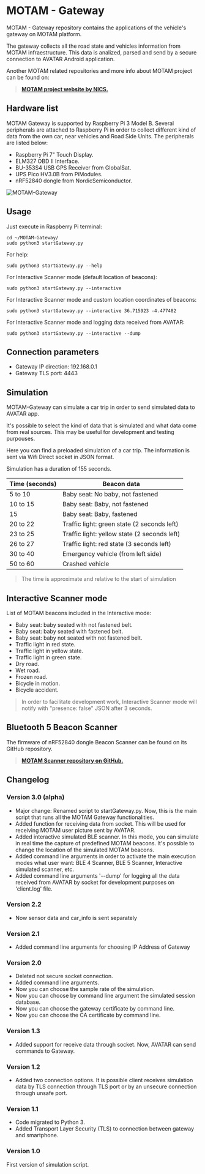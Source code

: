 # MOTAM - Gateway

MOTAM - Gateway repository contains the applications of the vehicle's gateway on MOTAM platform.

The gateway collects all the road state and vehicles information from MOTAM infraestructure. This data is analized, parsed and send by a secure connection to AVATAR Android application.

Another MOTAM related repositories and more info about MOTAM project can be found on:
> [**MOTAM project website by NICS.**](https://www.nics.uma.es/projects/motam)

## Hardware list
MOTAM Gateway is supported by Raspberry Pi 3 Model B. 
Several peripherals are attached to Raspberry Pi in order to collect different kind of data from the own car, near vehicles and Road Side Units.
The peripherals are listed below:

 - Raspberry Pi 7" Touch Display.
 - ELM327 OBD II Interface.
 - BU-353S4 USB GPS Receiver from GlobalSat.
 - UPS PIco HV3.0B from PiModules.
 - nRF52840 dongle from NordicSemiconductor.

![MOTAM-Gateway](https://i.imgur.com/XAnsNOE.jpg)

## Usage
Just execute in Raspberry Pi terminal:

	cd ~/MOTAM-Gateway/
    sudo python3 startGateway.py
    
For help:

    sudo python3 startGateway.py --help
    
For Interactive Scanner mode (default location of beacons):

	sudo python3 startGateway.py --interactive

For Interactive Scanner mode and custom location coordinates of beacons:

	sudo python3 startGateway.py --interactive 36.715923 -4.477482

For Interactive Scanner mode and logging data received from AVATAR:

	sudo python3 startGateway.py --interactive --dump


## Connection parameters
- Gateway IP direction: 192.168.0.1
- Gateway TLS port: 4443

## Simulation
MOTAM-Gateway can simulate a car trip in order to send simulated data to AVATAR app. 

It's possible to select the kind of data that is simulated and what data come from real sources. This may be useful for development and testing purpouses.

Here you can find a preloaded simulation of a car trip. The information is sent via Wifi Direct socket in JSON format.

Simulation has a duration of 155 seconds.

| Time (seconds) | Beacon data |
|--|--|
| 5 to 10 | Baby seat: No baby, not fastened |
| 10 to 15 | Baby seat: Baby, not fastened |
| 15 | Baby seat: Baby, fastened |
| 20 to 22 | Traffic light: green state (2 seconds left) |
| 23 to 25 | Traffic light: yellow state (2 seconds left) |
| 26 to 27 | Traffic light: red state (3 seconds left) |
| 30 to 40 | Emergency vehicle (from left side) |
| 50 to 60 | Crashed vehicle |

> The time is approximate and relative to the start of simulation

## Interactive Scanner mode
List of MOTAM beacons included in the Interactive mode:
- Baby seat: baby seated with not fastened belt.
- Baby seat: baby seated with fastened belt.
- Baby seat: baby not seated with not fastened belt.
- Traffic light in red state.
- Traffic light in yellow state.
- Traffic light in green state.
- Dry road.
- Wet road.
- Frozen road.
- Bicycle in motion.
- Bicycle accident.

> In order to facilitate development work, Interactive Scanner mode will notify with "presence: false" JSON after 3 seconds.

## Bluetooth 5 Beacon Scanner
The firmware of nRF52840 dongle Beacon Scanner can be found on its GitHub repository.

> [**MOTAM Scanner repository on GitHub.**](https://github.com/nicslabdev/MOTAM-Scanner)

## Changelog
### Version 3.0 (alpha)
- Major change: Renamed script to startGateway.py. Now, this is the main script that runs all the MOTAM Gateway functionalities.
- Added function for receiving data from socket. This will be used for receiving MOTAM user picture sent by AVATAR.
- Added interactive simulated BLE scanner. In this mode, you can simulate in real time the capture of predefined MOTAM beacons. It's possible to change the location of the simulated MOTAM beacons.
- Added command line arguments in order to activate the main execution modes what user want: BLE 4 Scanner, BLE 5 Scanner, Interactive simulated scanner, etc.
- Added command line arguments '--dump' for logging all the data received from AVATAR by socket for development purposes on 'client.log' file.
### Version 2.2
- Now sensor data and car_info is sent separately
### Version 2.1
- Added command line arguments for choosing IP Address of Gateway
### Version 2.0
- Deleted not secure socket connection.
- Added command line arguments.
- Now you can choose the sample rate of the simulation.
- Now you can choose by command line argument the simulated session database.
- Now you can choose the gateway certificate by command line.
- Now you can choose the CA certificate by command line.
### Version 1.3
- Added support for receive data through socket. Now, AVATAR can send commands to Gateway.
### Version 1.2
- Added two connection options. It is possible client receives simulation data by TLS connection through TLS port or by an unsecure connection through unsafe port.
### Version 1.1
- Code migrated to Python 3.
- Added Transport Layer Security (TLS) to connection between gateway and smartphone.
### Version 1.0
First version of simulation script.